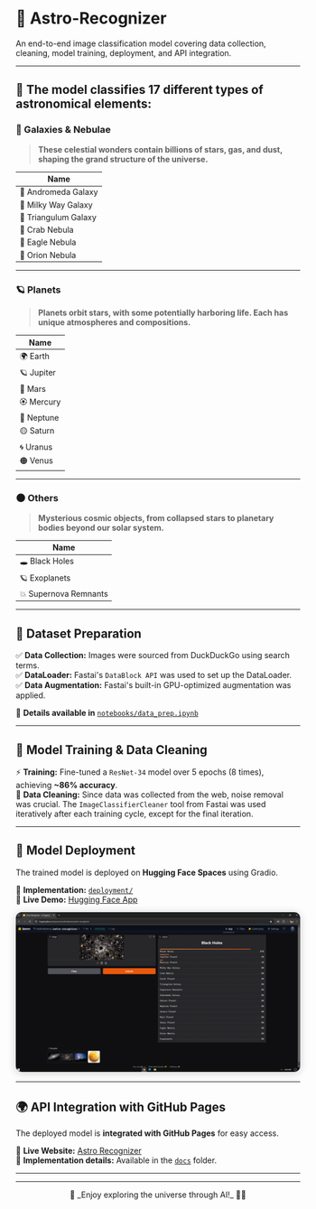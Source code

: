 # 🌌 Astro-Recognizer  
An end-to-end image classification model covering data collection, cleaning, model training, deployment, and API integration.  

---

## 🚀 The model classifies 17 different types of astronomical elements:  

### 🌠 Galaxies & Nebulae  
> **These celestial wonders contain billions of stars, gas, and dust, shaping the grand structure of the universe.**  

| Name                |
|---------------------|
| 🌌 Andromeda Galaxy   |
| 🌌 Milky Way Galaxy   |
| 🌌 Triangulum Galaxy  |
| 🌟 Crab Nebula        |
| 🌟 Eagle Nebula       |
| 🌟 Orion Nebula       |

---

### 🪐 Planets  
> **Planets orbit stars, with some potentially harboring life. Each has unique atmospheres and compositions.**  

| Name      |
|----------|
| 🌍 Earth    |
| 🪐 Jupiter  |
| 🔴 Mars     |
| 🏵️ Mercury  |
| 🔵 Neptune  |
| 🟡 Saturn   |
| 🌀 Uranus   |
| 🟠 Venus    |

---

### 🌑 Others  
> **Mysterious cosmic objects, from collapsed stars to planetary bodies beyond our solar system.**  

| Name           |
|---------------|
| 🕳️ Black Holes   |
| 🪐 Exoplanets    |
| 💥 Supernova Remnants |

---

## 📂 Dataset Preparation  
✅ **Data Collection:** Images were sourced from DuckDuckGo using search terms.  
✅ **DataLoader:** Fastai's `DataBlock API` was used to set up the DataLoader.  
✅ **Data Augmentation:** Fastai's built-in GPU-optimized augmentation was applied.  

📌 **Details available in** [`notebooks/data_prep.ipynb`](notebooks/data_prep.ipynb)  

---

## 🎯 Model Training & Data Cleaning  
⚡ **Training:** Fine-tuned a `ResNet-34` model over 5 epochs (8 times), achieving **~86% accuracy**.  
🧹 **Data Cleaning:** Since data was collected from the web, noise removal was crucial. The `ImageClassifierCleaner` tool from Fastai was used iteratively after each training cycle, except for the final iteration.  

---

## 🚀 Model Deployment  
The trained model is deployed on **Hugging Face Spaces** using Gradio.  

📌 **Implementation:** [`deployment/`](deployment/)  
🔗 **Live Demo:** [Hugging Face App](https://huggingface.co/spaces/nosttradamus/astro-recognizer)  

<p align="center">
  <img src="deployment/hf_app.png" width="700" style="border-radius:10px;box-shadow:0 2px 15px #0003">
</p>

---

## 🌍 API Integration with GitHub Pages  
The deployed model is **integrated with GitHub Pages** for easy access.  

🔗 **Live Website:** [Astro Recognizer](https://shaek666.github.io/Astro-Recognizer/)  
📂 **Implementation details:** Available in the [`docs`](docs/) folder.  

---

---

<p align="center">
🌟 _Enjoy exploring the universe through AI!_ 🚀✨
</p>